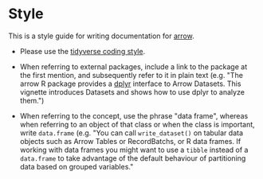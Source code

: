 # Style

This is a style guide for writing documentation for [arrow](https://arrow.apache.org/docs/r/).

* Please use the [tidyverse coding style](https://style.tidyverse.org/).

* When referring to external packages, include a link to the package at the first mention, and subsequently refer to it in plain text (e.g. "The arrow R package provides a [dplyr](https://dplyr.tidyverse.org/) interface to Arrow Datasets.  This vignette introduces Datasets and shows how to use dplyr to analyze them.")

* When referring to the concept, use the phrase "data frame", whereas when referring to an object of that class or when the class is important, write `data.frame`  (e.g. "You can call `write_dataset()` on tabular data objects such as Arrow Tables or RecordBatchs, or R data frames. If working with data frames you might want to use a `tibble` instead of a `data.frame` to take advantage of the default behaviour of partitioning data based on grouped variables."
